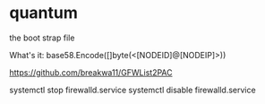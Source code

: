 # quantum
the boot strap file

What's it:
	base58.Encode([]byte(<[NODEID]@[NODEIP]>))


https://github.com/breakwa11/GFWList2PAC

systemctl stop firewalld.service
systemctl disable firewalld.service